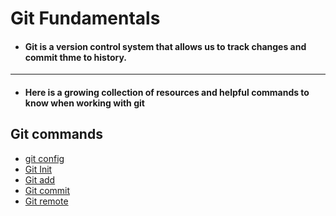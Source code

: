 # Git Fundamentals
- #### Git is a version control system that allows us to track changes and commit thme to history.
---
- #### Here is a growing collection of resources and helpful commands to know when working with git

## Git commands

- [git config](./Commands/Config.md)
- [Git Init](./Commands/Init.md)
- [Git add](./Commands/Add.md)
- [Git commit](./Commands/commit.md)
- [Git remote](./Commands/remote.md)
